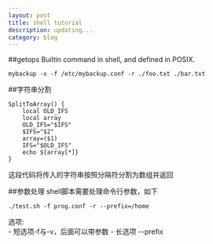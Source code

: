 ```yaml
---
layout: post
title: shell tutorial
description: updating...
category: blog
---
```


##getops
Builtin command in shell, and defined in POSIX.<br>
```shell
mybackup -x -f /etc/mybackup.conf -r ./foo.txt ./bar.txt
```



##字符串分割
```
SplitToArray() {
    local OLD_IFS
    local array
    OLD_IFS="$IFS"
    $IFS="$2"
    array=($1)
    IFS="$OLD_IFS"
    echo ${array[*]}
}
```
这段代码将传入的字符串按照分隔符分割为数组并返回


##参数处理
shell脚本需要处理命令行参数，如下
```
./test.sh -f prog.conf -r --prefix=/home
```
选项:<br>
    - 短选项-f与-v，后面可以带参数
    - 长选项 --prefix
